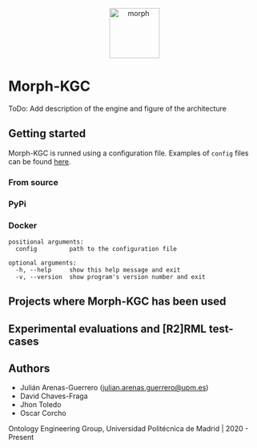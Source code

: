 <p align="center">
<img src="https://github.com/oeg-upm/morph-website/blob/master/morph-group/public/logo512.png" height="100" alt="morph">
</p>

# Morph-KGC

ToDo: Add description of the engine and figure of the architecture


## Getting started

Morph-KGC is runned using a configuration file. Examples of `config` files can be found [here](https://github.com/oeg-upm/Morph-KGC/tree/main/examples).

### From source

### PyPi

### Docker


```
positional arguments:
  config         path to the configuration file

optional arguments:
  -h, --help     show this help message and exit
  -v, --version  show program's version number and exit
```

## Projects where Morph-KGC has been used

## Experimental evaluations and [R2]RML test-cases

## Authors

- Julián Arenas-Guerrero (julian.arenas.guerrero@upm.es)
- David Chaves-Fraga
- Jhon Toledo
- Oscar Corcho

Ontology Engineering Group, Universidad Politécnica de Madrid | 2020 - Present

